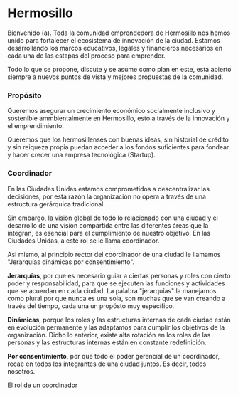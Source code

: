 # Hermosillo
Bienvenido (a). Toda la comunidad emprendedora de Hermosillo nos hemos unido para fortalecer el ecosistema de innovación de la ciudad. Estamos desarrollando los marcos educativos, legales y financieros necesarios en cada una de las estapas del proceso para emprender.

Todo lo que se propone, discute y se asume como plan en este, esta abierto siempre a nuevos puntos de vista y mejores propuestas de la comunidad. 

### Propósito
Queremos asegurar un crecimiento económico socialmente inclusivo y sostenible ammbientalmente en Hermosillo, esto a través de la innovación y el emprendimiento.

Queremos que los hermosillenses con buenas ideas, sin historial de crédito y sin reiqueza propia puedan acceder a los fondos suficientes para fondear y hacer crecer una empresa tecnológica (Startup).

### Coordinador
En las Ciudades Unidas estamos comprometidos a descentralizar las decisiones, por esta razón la organización no opera a través de una estructura gerárquica tradicional.

Sin embargo, la visión global de todo lo relacionado con una ciudad y el desarrollo de una visión compartida entre las diferentes áreas que la integran, es esencial para el cumplimiento de nuestro objetivo. En las Ciudades Unidas, a este rol se le llama coordinador.

Asi mismo, al principio rector del coordinador de una ciudad le llamamos "Jerarquías dinámicas por consentimiento".

**Jerarquías**, por que es necesario guiar a ciertas personas y roles con cierto poder y responsabilidad, para que se ejecuten las funciones y actividades que se acuerdan en cada ciudad. La palabra "jerarquías" la manejamos como plural por que nunca es una sola, son muchas que se van creando a través del tiempo, cada una un propósto muy específico.

**Dinámicas**, porque los roles y las estructuras internas de cada ciudad están en evolución permanente y las adaptamos para cumplir los objetivos de la organización. Dicho lo anterior, existe alta rotación en los roles de las personas y las estructuras internas están en constante redefinición. 

**Por consentimiento**, por que todo el poder gerencial de un coordinador, recae en todos los integrantes de una ciudad juntos. Es decir, todos nosotros.

El rol de un coordinador
